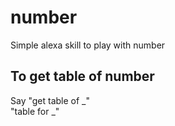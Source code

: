 # number
Simple alexa skill to play with number

## To get table of number
Say "get table of _" <br>
  "table for _"
